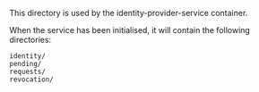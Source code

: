 This directory is used by the identity-provider-service container.

When the service has been initialised, it will contain the following directories:
```
identity/
pending/
requests/
revocation/
```

